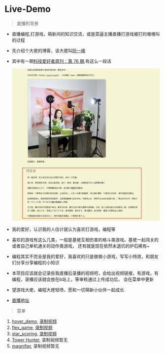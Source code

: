 # Live-Demo

> 直播的背景

* 直播编程,打游戏，萌新间的知识交流，或是菜逼主播直播打游戏被打的嗷嗷叫的过程
* 先介绍个大佬的博客，该大佬叫[阮一峰](http://www.ruanyifeng.com/home.html)
* 其中有一期[科技爱好者周刊：第 76 期](http://www.ruanyifeng.com/blog/2019/10/weekly-issue-76.html),有这么一段话

    ![](./images/直播的开始.jpg)

* 我的爱好，认识我的人估计就认为喜欢打游戏，编程等
* 喜欢的游戏有这么几类，一般是基佬互相伤害的格斗类游戏，基佬一起闯关的或者自己单机通关的动作类游戏，
    还有就是现在依然未退坑的炉石稀有~
* 编程其实不完全是我的爱好，我喜欢的只是做做小游戏，写写小特效，和朋友们分享分享编程的小知识
* 本项目应该就会记录些我直播后录播的视频吧，会给出视频链接，有游戏，有编程，录播应该就会放在b站上，等审核通过上传成功后，
    会在菜单中更新
* 望游戏大佬，编程大佬轻喷，愿和一切萌新小伙伴一起成长
* [直播地址](https://live.bilibili.com/11287766)

> 菜单   

1. [hover_demo](https://qianfengg.github.io/Live-Demo/01-hover_demo/index), [录制视频](https://www.bilibili.com/video/av72032058)
2. [flex_game](https://flexboxfroggy.com/), [录制视频](https://www.bilibili.com/video/av70801303)
3. [star_scoring](https://qianfengg.github.io/Live-Demo/03-star_scoring/index), [录制视频](https://www.bilibili.com/video/av71020298) 
4. [Tower Hunter](./04-Tower%20Hunter游戏直播-10.13/Tower%20Hunter游戏.md), 录制视频暂无 
5. [magnifier](https://qianfengg.github.io/Live-Demo/05-magnifier/index), 录制视频暂无 
